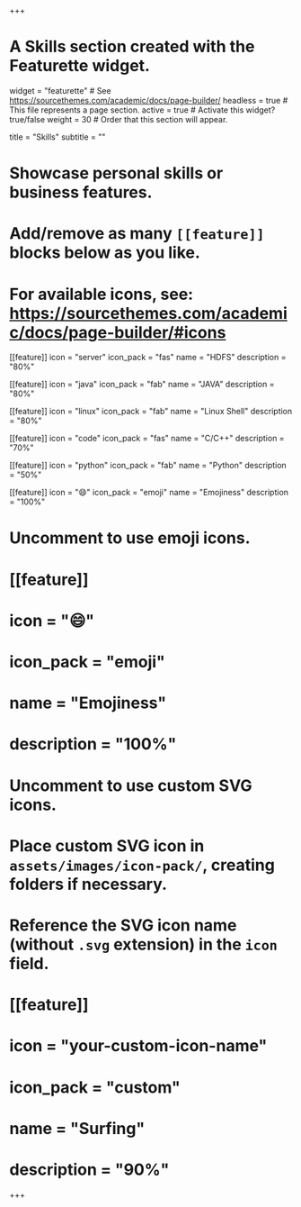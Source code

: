+++
# A Skills section created with the Featurette widget.
widget = "featurette"  # See https://sourcethemes.com/academic/docs/page-builder/
headless = true  # This file represents a page section.
active = true  # Activate this widget? true/false
weight = 30  # Order that this section will appear.

title = "Skills"
subtitle = ""

# Showcase personal skills or business features.
# 
# Add/remove as many `[[feature]]` blocks below as you like.
# 
# For available icons, see: https://sourcethemes.com/academic/docs/page-builder/#icons

[[feature]]
  icon = "server"
  icon_pack = "fas"
  name = "HDFS"
  description = "80%"

[[feature]]
  icon = "java"
  icon_pack = "fab"
  name = "JAVA"
  description = "80%"

[[feature]]
  icon = "linux"
  icon_pack = "fab"
  name = "Linux Shell"
  description = "80%"  

[[feature]]
  icon = "code"
  icon_pack = "fas"
  name = "C/C++"
  description = "70%"  

[[feature]]
  icon = "python"
  icon_pack = "fab"
  name = "Python"
  description = "50%"  

[[feature]]
  icon = ":smile:"
  icon_pack = "emoji"
  name = "Emojiness"
  description = "100%"  

# Uncomment to use emoji icons.
# [[feature]]
#  icon = ":smile:"
#  icon_pack = "emoji"
#  name = "Emojiness"
#  description = "100%"  

# Uncomment to use custom SVG icons.
# Place custom SVG icon in `assets/images/icon-pack/`, creating folders if necessary.
# Reference the SVG icon name (without `.svg` extension) in the `icon` field.
# [[feature]]
#  icon = "your-custom-icon-name"
#  icon_pack = "custom"
#  name = "Surfing"
#  description = "90%"

+++
